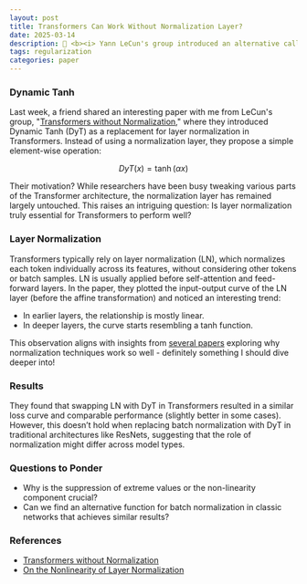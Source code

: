```yaml
---
layout: post
title: Transformers Can Work Without Normalization Layer?
date: 2025-03-14
description: 🤔 <b><i> Yann LeCun's group introduced an alternative called Dynamic Tanh (DyT). </b></i>
tags: regularization
categories: paper
---
```


### Dynamic Tanh
Last week, a friend shared an interesting paper with me from LeCun's group, "[Transformers without Normalization](https://arxiv.org/pdf/2503.10622)," where they introduced Dynamic Tanh (DyT) as a replacement for layer normalization in Transformers. Instead of using a normalization layer, they propose a simple element-wise operation:

$$DyT(x)=\tanh(\alpha x)$$

Their motivation? While researchers have been busy tweaking various parts of the Transformer architecture, the normalization layer has remained largely untouched. This raises an intriguing question: Is layer normalization truly essential for Transformers to perform well?

### Layer Normalization
Transformers typically rely on layer normalization (LN), which normalizes each token individually across its features, without considering other tokens or batch samples. LN is usually applied before self-attention and feed-forward layers. In the paper, they plotted the input-output curve of the LN layer (before the affine transformation) and noticed an interesting trend:
- In earlier layers, the relationship is mostly linear.
- In deeper layers, the curve starts resembling a tanh function.

This observation aligns with insights from [several papers](https://arxiv.org/pdf/2406.01255) exploring why normalization techniques work so well - definitely something I should dive deeper into!

### Results
They found that swapping LN with DyT in Transformers resulted in a similar loss curve and comparable performance (slightly better in some cases). However, this doesn’t hold when replacing batch normalization with DyT in traditional architectures like ResNets, suggesting that the role of normalization might differ across model types.

### Questions to Ponder
- Why is the suppression of extreme values or the non-linearity component crucial?
- Can we find an alternative function for batch normalization in classic networks that achieves similar results?

### References
- [Transformers without Normalization](https://arxiv.org/pdf/2503.10622)
- [On the Nonlinearity of Layer Normalization](https://arxiv.org/pdf/2406.01255)
